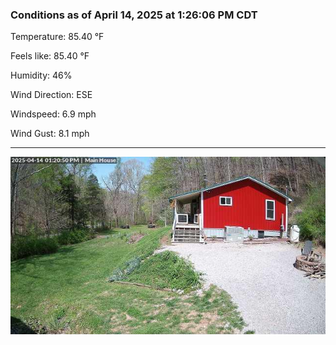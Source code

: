 ### Conditions as of April 14, 2025 at 1:26:06 PM CDT 

Temperature: 85.40 &deg;F

Feels like: 85.40 &deg;F

Humidity: 46%

Wind Direction: ESE

Windspeed: 6.9 mph

Wind Gust: 8.1 mph

---

<img src="./images/latest.jpeg"/>

